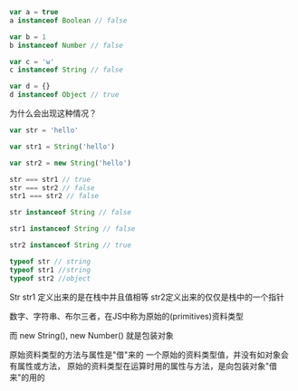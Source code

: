 ```js
var a = true
a instanceof Boolean // false

var b = 1
b instanceof Number // false

var c = 'w'
c instanceof String // false

var d = {}
d instanceof Object // true
```



为什么会出现这种情况？



```js
var str = 'hello'

var str1 = String('hello')

var str2 = new String('hello')

str === str1 // true
str === str2 // false
str1 === str2 // false

str instanceof String // false

str1 instanceof String // false

str2 instanceof String // true

typeof str // string
typeof str1 //string
typeof str2 //object

```



Str  str1  定义出来的是在栈中并且值相等   str2定义出来的仅仅是栈中的一个指针



数字、字符串、布尔三者，在JS中称为原始的(primitives)资料类型

而 new String(), new Number() 就是包装对象



原始资料类型的方法与属性是"借"来的
一个原始的资料类型值，并没有如对象会有属性或方法，
原始的资料类型在运算时用的属性与方法，是向包装对象"借来"的用的